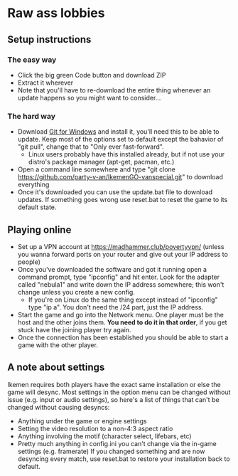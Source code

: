 # Raw ass lobbies
## Setup instructions
### The easy way
* Click the big green Code button and download ZIP
* Extract it wherever
* Note that you'll have to re-download the entire thing whenever an update happens so you might want to consider...
### The hard way
* Download [Git for Windows](https://git-scm.com/downloads/win) and install it, you'll need this to be able to update. Keep most of the options set to default except the bahavior of "git pull", change that to "Only ever fast-forward".
  * Linux users probably have this installed already, but if not use your distro's package manager (apt-get, pacman, etc.)
* Open a command line somewhere and type "git clone https://github.com/party-v-an/IkemenGO-vanspecial.git" to download everything
* Once it's downloaded you can use the update.bat file to download updates. If something goes wrong use reset.bat to reset the game to its default state.

## Playing online
* Set up a VPN account at https://madhammer.club/povertyvpn/ (unless you wanna forward ports on your router and give out your IP address to people)
* Once you've downloaded the software and got it running open a command prompt, type "ipconfig" and hit enter. Look for the adapter called "nebula1" and write down the IP address somewhere; this won't change unless you create a new config.
  * If you're on Linux do the same thing except instead of "ipconfig" type "ip a". You don't need the /24 part, just the IP address.
* Start the game and go into the Network menu. One player must be the host and the other joins them. **You need to do it in that order**, if you get stuck have the joining player try again.
* Once the connection has been established you should be able to start a game with the other player.
## A note about settings
Ikemen requires both players have the exact same installation or else the game will desync. Most settings in the option menu can be changed without issue (e.g. input or audio settings), so here's a list of things that can't be changed without causing desyncs:
* Anything under the game or engine settings
* Setting the video resolution to a non-4:3 aspect ratio
* Anything involving the motif (character select, lifebars, etc)
* Pretty much anything in config.ini you can't change via the in-game settings (e.g. framerate)
If you changed something and are now desyncing every match, use reset.bat to restore your installation back to default.